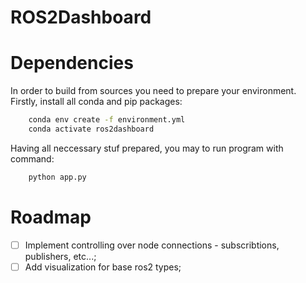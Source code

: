 # ROS2Dashboard


# Dependencies
In order to build from sources you need to prepare your environment. Firstly, install all conda and pip packages:
```bash
    conda env create -f environment.yml
    conda activate ros2dashboard
```

Having all neccessary stuf prepared, you may to run program with command:
```bash
    python app.py
```

# Roadmap
- [ ] Implement controlling over node connections - subscribtions, publishers, etc...;
- [ ] Add visualization for base ros2 types;